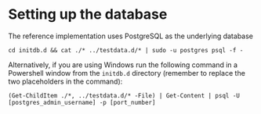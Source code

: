 Setting up the database
=======================

The reference implementation uses PostgreSQL as the underlying database
```
cd initdb.d && cat ./* ../testdata.d/* | sudo -u postgres psql -f -
```

Alternatively, if you are using Windows run the following command in a Powershell window from the `initdb.d` directory (remember to replace the two placeholders in the command):

```
(Get-ChildItem ./*, ../testdata.d/* -File) | Get-Content | psql -U [postgres_admin_username] -p [port_number] 
```
